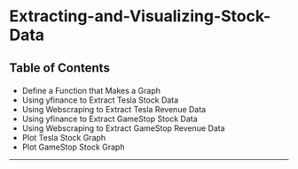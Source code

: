 # Extracting-and-Visualizing-Stock-Data
<h2>Table of Contents</h2>
<div class="alert alert-block alert-info" style="margin-top: 20px">
    <ul>
        <li>Define a Function that Makes a Graph</li>
        <li>Using yfinance to Extract Tesla Stock Data</li>
        <li>Using Webscraping to Extract Tesla Revenue Data</li>
        <li>Using yfinance to Extract GameStop Stock Data</li>
        <li>Using Webscraping to Extract GameStop Revenue Data</li>
        <li>Plot Tesla Stock Graph</li>
        <li>Plot GameStop Stock Graph</li>
    </ul>

</div>

<hr>

